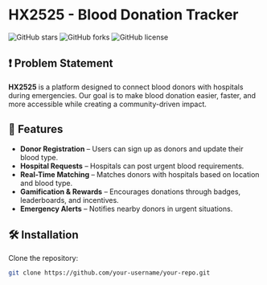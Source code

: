# HX2525 - Blood Donation Tracker

![GitHub stars](https://img.shields.io/github/stars/your-username/your-repo?style=social)
![GitHub forks](https://img.shields.io/github/forks/your-username/your-repo?style=social)
![GitHub license](https://img.shields.io/github/license/your-username/your-repo)

## ❗ Problem Statement  

**HX2525** is a platform designed to connect blood donors with hospitals during emergencies. Our goal is to make blood donation easier, faster, and more accessible while creating a community-driven impact.  

## 🚀 Features  

- **Donor Registration** – Users can sign up as donors and update their blood type.  
- **Hospital Requests** – Hospitals can post urgent blood requirements.  
- **Real-Time Matching** – Matches donors with hospitals based on location and blood type.  
- **Gamification & Rewards** – Encourages donations through badges, leaderboards, and incentives.  
- **Emergency Alerts** – Notifies nearby donors in urgent situations.  

## 🛠 Installation  

Clone the repository:  

```sh
git clone https://github.com/your-username/your-repo.git
